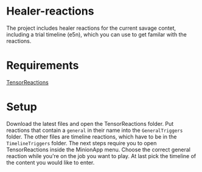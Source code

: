 # Healer-reactions
The project includes healer reactions for the current savage contet, including a trial timeline (e5n), which you can use to get familar with the reactions.

# Requirements
[TensorReactions](http://wiki.mmominion.com/doku.php?id=tensorreactions)

# Setup
Download the latest files and open the TensorReactions folder. Put reactions that contain a `general` in their name into the `GeneralTriggers` folder. The other files are timeline reactions, which have to be in the `TimelineTriggers` folder.
The next steps require you to open TensorReactions inside the MinionApp menu. Choose the correct general reaction while you're on the job you want to play. At last pick the timeline of the content you would like to enter.
